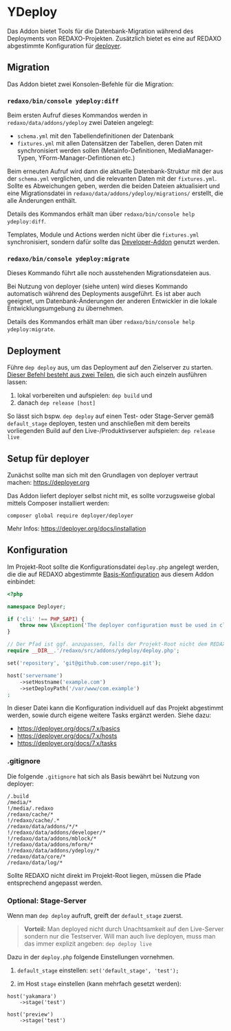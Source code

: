 YDeploy
=======

Das Addon bietet Tools für die Datenbank-Migration während des Deployments von REDAXO-Projekten.
 Zusätzlich bietet es eine auf REDAXO abgestimmte Konfiguration für [deployer](https://deployer.org).

Migration
---------

Das Addon bietet zwei Konsolen-Befehle für die Migration:

### `redaxo/bin/console ydeploy:diff`

Beim ersten Aufruf dieses Kommandos werden in `redaxo/data/addons/ydeploy` zwei Dateien angelegt:

* `schema.yml` mit den Tabellendefinitionen der Datenbank
* `fixtures.yml` mit allen Datensätzen der Tabellen, deren Daten mit synchronisiert werden sollen (Metainfo-Definitionen, MediaManager-Typen, YForm-Manager-Defintionen etc.)

Beim erneuten Aufruf wird dann die aktuelle Datenbank-Struktur mit der aus der `schema.yml` verglichen, und die relevanten Daten mit der `fixtures.yml`. Sollte es Abweichungen geben, werden die beiden Dateien aktualisiert und eine Migrationsdatei in `redaxo/data/addons/ydeploy/migrations/` erstellt, die alle Änderungen enthält.

Details des Kommandos erhält man über `redaxo/bin/console help ydeploy:diff`.

Templates, Module und Actions werden nicht über die `fixtures.yml` synchronisiert, sondern dafür sollte das [Developer-Addon](https://github.com/FriendsOfREDAXO/developer) genutzt werden.

### `redaxo/bin/console ydeploy:migrate`

Dieses Kommando führt alle noch ausstehenden Migrationsdateien aus.

Bei Nutzung von deployer (siehe unten) wird dieses Kommando automatisch während des Deployments ausgeführt.
Es ist aber auch geeignet, um Datenbank-Änderungen der anderen Entwickler in die lokale Entwicklungsumgebung zu übernehmen.

Details des Kommandos erhält man über `redaxo/bin/console help ydeploy:migrate`.

## Deployment

Führe `dep deploy` aus, um das Deployment auf den Zielserver zu starten. [Dieser Befehl besteht aus zwei Teilen](https://github.com/yakamara/ydeploy/blob/master/deploy.php#L92-L95), die sich auch einzeln ausführen lassen:

1. lokal vorbereiten und aufspielen: `dep build` und 
2. danach `dep release [host]`

So lässt sich bspw. `dep deploy` auf einen Test- oder Stage-Server gemäß `default_stage` deployen, testen und anschließen mit dem bereits vorliegenden Build auf den Live-/Produktivserver aufspielen: `dep release live`

Setup für deployer
------------------

Zunächst sollte man sich mit den Grundlagen von deployer vertraut machen: https://deployer.org

Das Addon liefert deployer selbst nicht mit, es sollte vorzugsweise global mittels Composer installiert werden:

```
composer global require deployer/deployer
```

Mehr Infos: https://deployer.org/docs/installation

## Konfiguration

Im Projekt-Root sollte die Konfigurationsdatei `deploy.php`  angelegt werden, die die auf REDAXO abgestimmte 
[Basis-Konfiguration](https://github.com/yakamara/ydeploy/blob/master/deploy.php) aus diesem Addon einbindet:

```php
<?php

namespace Deployer;

if ('cli' !== PHP_SAPI) {
    throw new \Exception('The deployer configuration must be used in cli.');
}

// Der Pfad ist ggf. anzupassen, falls der Projekt-Root nicht dem REDAXO-Root entspricht
require __DIR__.'/redaxo/src/addons/ydeploy/deploy.php';

set('repository', 'git@github.com:user/repo.git');

host('servername')
    ->setHostname('example.com')
    ->setDeployPath('/var/www/com.example')
;
```

In dieser Datei kann die Konfiguration individuell auf das Projekt abgestimmt werden, sowie durch eigene weitere Tasks
ergänzt werden.
Siehe dazu: 
* https://deployer.org/docs/7.x/basics
* https://deployer.org/docs/7.x/hosts
* https://deployer.org/docs/7.x/tasks

### .gitignore

Die folgende `.gitignore` hat sich als Basis bewährt bei Nutzung von deployer:

```
/.build
/media/*
!/media/.redaxo
/redaxo/cache/*
!/redaxo/cache/.*
/redaxo/data/addons/*/*
!/redaxo/data/addons/developer/*
!/redaxo/data/addons/mblock/*
!/redaxo/data/addons/mform/*
!/redaxo/data/addons/ydeploy/*
/redaxo/data/core/*
/redaxo/data/log/*
```

Sollte REDAXO nicht direkt im Projekt-Root liegen, müssen die Pfade entsprechend angepasst werden.

### Optional: Stage-Server

Wenn man `dep deploy` aufruft, greift der `default_stage` zuerst.

> **Vorteil:** Man deployed nicht durch Unachtsamkeit auf den Live-Server sondern nur die Testserver. Will man auch live deployen, muss man das immer explizit angeben: `dep deploy live`

Dazu in der `deploy.php` folgende Einstellungen vornehmen.

1. `default_stage` einstellen: `set('default_stage', 'test');`

2. im Host `stage` einstellen (kann mehrfach gesetzt werden): 

```
host('yakamara')
    ->stage('test')

host('preview')
    ->stage('test')
```
